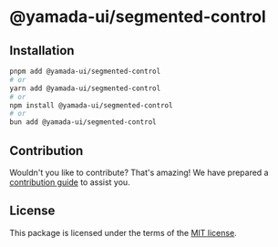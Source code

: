 # @yamada-ui/segmented-control

## Installation

```sh
pnpm add @yamada-ui/segmented-control
# or
yarn add @yamada-ui/segmented-control
# or
npm install @yamada-ui/segmented-control
# or
bun add @yamada-ui/segmented-control
```

## Contribution

Wouldn't you like to contribute? That's amazing! We have prepared a [contribution guide](https://github.com/yamada-ui/yamada-ui/blob/main/CONTRIBUTING.md) to assist you.

## License

This package is licensed under the terms of the
[MIT license](https://github.com/yamada-ui/yamada-ui/blob/main/LICENSE).

